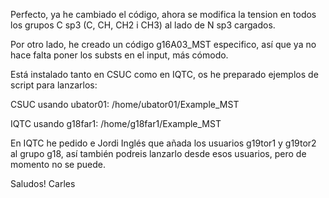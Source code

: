 Perfecto, ya he cambiado el código, ahora se modifica la tension en todos los grupos C sp3 (C, CH, CH2 i CH3) al lado de N sp3 cargados.

Por otro lado, he creado un código g16A03_MST especifico, así que ya no hace falta poner los substs en el input, más cómodo.

Está instalado tanto en CSUC como en IQTC, os he preparado ejemplos de script para lanzarlos:

CSUC usando ubator01: /home/ubator01/Example_MST

IQTC usando g18far1: /home/g18far1/Example_MST

En IQTC he pedido e Jordi Inglés que añada los usuarios g19tor1 y g19tor2 al grupo g18, así también podreis lanzarlo desde esos usuarios, pero de momento no se puede. 

Saludos!
Carles
